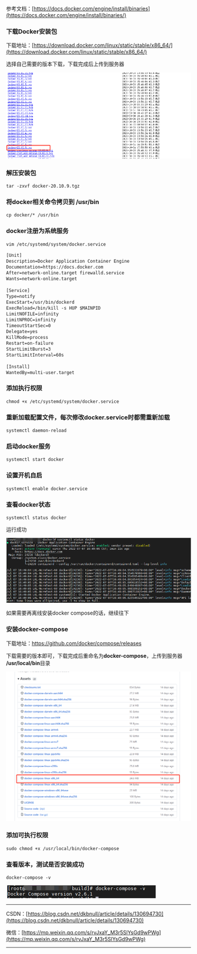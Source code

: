 参考文档：[https://docs.docker.com/engine/install/binaries](https://docs.docker.com/engine/install/binaries/)

### 下载Docker安装包

下载地址：[https://download.docker.com/linux/static/stable/x86_64/](https://download.docker.com/linux/static/stable/x86_64/)

选择自己需要的版本下载，下载完成后上传到服务器

![img](Centos7离线安装Docker.assets/1.png)

### 解压安装包

~~~shell
tar -zxvf docker-20.10.9.tgz
~~~

### 将docker相关命令拷贝到 /usr/bin

~~~shell
cp docker/* /usr/bin
~~~

### docker注册为系统服务

~~~shell
vim /etc/systemd/system/docker.service
~~~



~~~
[Unit]
Description=Docker Application Container Engine
Documentation=https://docs.docker.com
After=network-online.target firewalld.service
Wants=network-online.target
 
[Service]
Type=notify
ExecStart=/usr/bin/dockerd
ExecReload=/bin/kill -s HUP $MAINPID
LimitNOFILE=infinity
LimitNPROC=infinity
TimeoutStartSec=0
Delegate=yes
KillMode=process
Restart=on-failure
StartLimitBurst=3
StartLimitInterval=60s
 
[Install]
WantedBy=multi-user.target
~~~

### 添加执行权限

~~~shell
chmod +x /etc/systemd/system/docker.service
~~~

### 重新加载配置文件，每次修改docker.service时都需重新加载

~~~shell
systemctl daemon-reload
~~~

### 启动docker服务

~~~shell
systemctl start docker
~~~

### 设置开机自启

~~~shell
systemctl enable docker.service
~~~

### 查看docker状态

~~~shell
systemctl status docker
~~~

运行成功

![img](Centos7离线安装Docker.assets/2.png)

如果需要再离线安装docker compose的话，继续往下

### 安装docker-compose

下载地址：<https://github.com/docker/compose/releases>

下载需要的版本即可，下载完成后重命名为**docker-compose**，上传到服务器 **/usr/local/bin**目录

![img](Centos7离线安装Docker.assets/3.png)

### 添加可执行权限

~~~shell
sudo chmod +x /usr/local/bin/docker-compose
~~~

### 查看版本，测试是否安装成功

~~~shell
docker-compose -v
~~~

![img](Centos7离线安装Docker.assets/4.png)



---

CSDN：[https://blog.csdn.net/dkbnull/article/details/130694730](https://blog.csdn.net/dkbnull/article/details/130694730)

微信：[https://mp.weixin.qq.com/s/rvJxaY_M3r5SlYsGd9wPWg](https://mp.weixin.qq.com/s/rvJxaY_M3r5SlYsGd9wPWg)

---